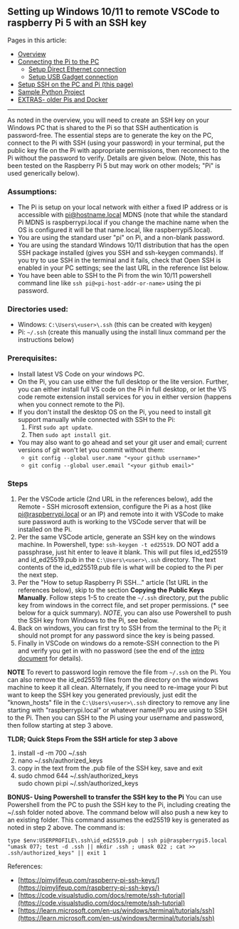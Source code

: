 ## Setting up Windows 10/11 to remote VSCode to raspberry Pi 5 with an SSH key

Pages in this article:
- [Overview](./)
- [Connecting the Pi to the PC](rpi-connect-pc.md)
  - [Setup Direct Ethernet connection](rpi-vscode-ethernet)
  - [Setup USB Gadget connection](rpi-usb-gadget)
- [Setup SSH on the PC and Pi (this page)](rpi-ssh-vscode-setup)
- [Sample Python Project](python_sample_project)
- [EXTRAS- older Pis and Docker](rpi-vscode-extras.md)
<hr />
As noted in the overview, you will need to create an SSH key on your Windows PC that is shared to the Pi so that SSH authentication is password-free.  The essential steps are to generate the key on the PC, connect to the Pi with SSH (using your password) in your terminal, put the public key file on the Pi with appropriate permissions, then reconnect to the Pi without the password to verify.  Details are given below.  (Note, this has been tested on the Raspberry Pi 5 but may work on other models; "Pi" is used generically below).

### Assumptions:
* The Pi is setup on your local network with either a fixed IP address or is accessible with pi@hostname.local MDNS (note that while the standard Pi MDNS is raspberrypi.local if you change the machine name when the OS is configured it will be that name.local, like raspberrypi5.local).
* You are using the standard user "pi" on Pi, and a non-blank password.
* You are using the standard Windows 10/11 distribution that has the open SSH package installed (gives you SSH and ssh-keygen commands).  If you try to use SSH in the terminal and it fails, check that Open SSH is enabled in your PC settings; see the last URL in the reference list below.
* You have been able to SSH to the Pi from the win 10/11 powershell command line like `ssh pi@<pi-host-addr-or-name>` using the pi password.

### Directories used:
* Windows: `C:\Users\<user>\.ssh`  (this can be created with keygen)
* Pi: `~/.ssh` (create this manually using the install linux command per the instructions below)

### Prerequisites:
* Install latest VS Code on your windows PC.
* On the Pi, you can use either the full desktop or the lite version.  Further, you can either install full VS code on the Pi in full desktop, or let the VS code remote extension install services for you in either version (happens when you connect remote to the Pi). 
* If you don't install the desktop OS on the Pi, you need to install git support manually while connected with SSH to the Pi:
    1. First `sudo apt update`.
    2. Then `sudo apt install git`.
* You may also want to go ahead and set your git user and email; current versions of git won't let you commit without them:
    * `git config --global user.name "<your github username>"`
    * `git config --global user.email "<your github email>"`


### Steps
1. Per the VSCode article (2nd URL in the references below), add the Remote - SSH microsoft extension, configure the Pi as a host (like pi@raspberrypi.local or an IP) and remote into it with VSCode to make sure password auth is working to the VSCode server that will be installed on the Pi.
2. Per the same VSCode article, generate an SSH key on the windows machine.  In Powershell, type: 
`ssh-keygen -t ed25519`. DO NOT add a passphrase, just hit enter to leave it blank.  This will put files id_ed25519 and id_ed25519.pub in the `C:\Users\<user>\.ssh` directory.  The text contents of the id_ed25519.pub file is what will be copied to the Pi per the next step.
3. Per the "How to setup Raspberry Pi SSH..." article (1st URL in the references below), skip to the section **Copying the Public Keys Manually**.  Follow steps 1-5 to create the `~/.ssh` directory, put the public key from windows in the correct file, and set proper permissions. (* see below for a quick summary). *NOTE*, you can also use Powershell to push the SSH key from Windows to the Pi, see below.
4. Back on windows, you can first try to SSH from the terminal to the Pi; it should not prompt for any password since the key is being passed.
5. Finally in VSCode on windows do a remote-SSH connection to the Pi and verify you get in with no password (see the end of the [intro document](README.md) for details).

**NOTE** To revert to password login remove the file from `~/.ssh` on the Pi.  You can also remove the id_ed25519 files from the directory on the windows machine to keep it all clean.  Alternately, if you need to re-image your Pi but want to keep the SSH key you generated previously, just edit the "known_hosts" file in the `C:\Users\<user>\.ssh` directory to remove any line starting with "raspberrypi.local" or whatever name/IP you are using to SSH to the Pi.  Then you can SSH to the Pi using your username and password, then follow starting at step 3 above. 

**TLDR; Quick Steps From the SSH article for step 3 above**
1. install -d -m 700 ~/.ssh
2. nano ~/.ssh/authorized_keys
3. copy in the text from the .pub file of the SSH key, save and exit
4. sudo chmod 644 ~/.ssh/authorized_keys  
sudo chown pi:pi ~/.ssh/authorized_keys

**BONUS- Using Powershell to transfer the SSH key to the Pi**
You can use Powershell from the PC to push the SSH key to the Pi, including creating the ~/.ssh folder noted above.  The command below will also push a new key to an existing folder. This command assumes the ed25519 key is generated as noted in step 2 above.  The command is:

`type $env:USERPROFILE\.ssh\id_ed25519.pub | ssh pi@raspberrypi5.local "umask 077; test -d .ssh || mkdir .ssh ; umask 022 ; cat >> .ssh/authorized_keys" || exit 1`


References:
* [https://pimylifeup.com/raspberry-pi-ssh-keys/](https://pimylifeup.com/raspberry-pi-ssh-keys/)
* [https://code.visualstudio.com/docs/remote/ssh-tutorial](https://code.visualstudio.com/docs/remote/ssh-tutorial)
* [https://learn.microsoft.com/en-us/windows/terminal/tutorials/ssh](https://learn.microsoft.com/en-us/windows/terminal/tutorials/ssh)
